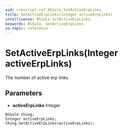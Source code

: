 ```yaml
---
uid: crmscript_ref_NSSale_SetActiveErpLinks
title: SetActiveErpLinks(Integer activeErpLinks)
intellisense: NSSale.SetActiveErpLinks
keywords: NSSale, GetActiveErpLinks
so.topic: reference
---
```


# SetActiveErpLinks(Integer activeErpLinks)

The number of active erp links

## Parameters

* **activeErpLinks** Integer

```crmscript
NSSale thing;
Integer activeErpLinks;
thing.SetActiveErpLinks(activeErpLinks);
```

